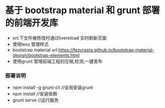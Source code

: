 # 基于 bootstrap material 和 grunt 部署的前端开发库
* src下文件被修改时通过livereload 实时刷新页面
* 使用less 管理样式
* bootstrap material url:https://fezvrasta.github.io/bootstrap-material-design/bootstrap-elements.html
* 使用grunt 管理前端工程的压缩,检测,一键发布

 

### 部署说明 
* npm install -g grunt-cli     //全局安装grunt
* npm install                  //安装依赖
* grunt serve                  //运行服务
